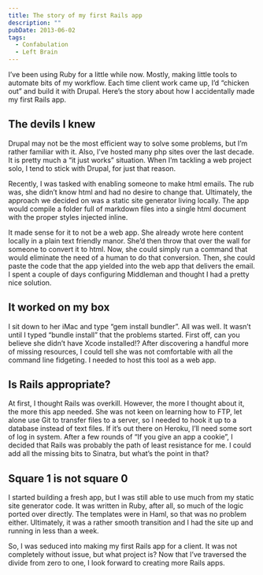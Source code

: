 ```yaml
---
title: The story of my first Rails app
description: ""
pubDate: 2013-06-02
tags:
  - Confabulation
  - Left Brain
---
```


I’ve been using Ruby for a little while now. Mostly, making little tools to automate bits of my workflow. Each time client work came up, I’d “chicken out” and build it with Drupal. Here’s the story about how I accidentally made my first Rails app.

## The devils I knew

Drupal may not be the most efficient way to solve some problems, but I’m rather familiar with it. Also, I’ve hosted many php sites over the last decade. It is pretty much a “it just works” situation. When I’m tackling a web project solo, I tend to stick with Drupal, for just that reason.

Recently, I was tasked with enabling someone to make html emails. The rub was, she didn’t know html and had no desire to change that. Ultimately, the approach we decided on was a static site generator living locally. The app would compile a folder full of markdown files into a single html document with the proper styles injected inline.

It made sense for it to not be a web app. She already wrote here content locally in a plain text friendly manor. She’d then throw that over the wall for someone to convert it to html. Now, she could simply run a command that would eliminate the need of a human to do that conversion. Then, she could paste the code that the app yielded into the web app that delivers the email. I spent a couple of days configuring Middleman and thought I had a pretty nice solution.

## It worked on my box

I sit down to her iMac and type “gem install bundler”. All was well. It wasn’t until I typed “bundle install” that the problems started. First off, can you believe she didn’t have Xcode installed!? After discovering a handful more of missing resources, I could tell she was not comfortable with all the command line fidgeting. I needed to host this tool as a web app.

## Is Rails appropriate?

At first, I thought Rails was overkill. However, the more I thought about it, the more this app needed. She was not keen on learning how to FTP, let alone use Git to transfer files to a server, so I needed to hook it up to a database instead of text files. If it’s out there on Heroku, I’ll need some sort of log in system. After a few rounds of “If you give an app a cookie”, I decided that Rails was probably the path of least resistance for me. I could add all the missing bits to Sinatra, but what’s the point in that?

## Square 1 is not square 0

I started building a fresh app, but I was still able to use much from my static site generator code. It was written in Ruby, after all, so much of the logic ported over directly. The templates were in Haml, so that was no problem either. Ultimately, it was a rather smooth transition and I had the site up and running in less than a week.

So, I was seduced into making my first Rails app for a client. It was not completely without issue, but what project is? Now that I’ve traversed the divide from zero to one, I look forward to creating more Rails apps.
